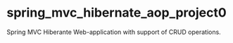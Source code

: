 # spring_mvc_hibernate_aop_project0
Spring MVC Hiberante Web-application with support of CRUD operations.
